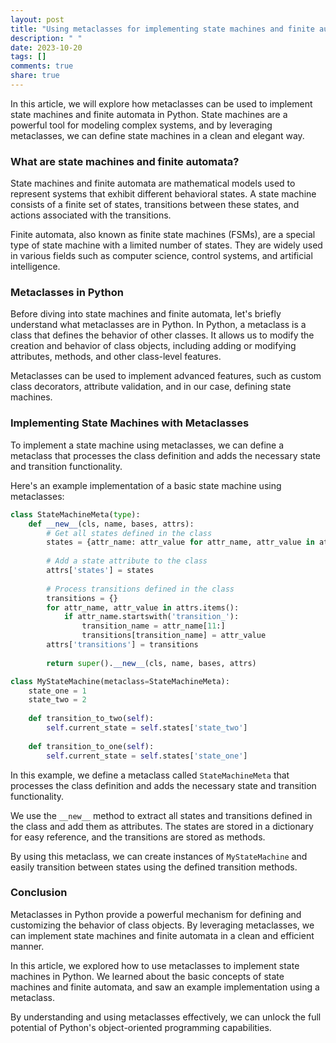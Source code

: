 ```yaml
---
layout: post
title: "Using metaclasses for implementing state machines and finite automata in Python"
description: " "
date: 2023-10-20
tags: []
comments: true
share: true
---
```


In this article, we will explore how metaclasses can be used to implement state machines and finite automata in Python. State machines are a powerful tool for modeling complex systems, and by leveraging metaclasses, we can define state machines in a clean and elegant way.

### What are state machines and finite automata?

State machines and finite automata are mathematical models used to represent systems that exhibit different behavioral states. A state machine consists of a finite set of states, transitions between these states, and actions associated with the transitions.

Finite automata, also known as finite state machines (FSMs), are a special type of state machine with a limited number of states. They are widely used in various fields such as computer science, control systems, and artificial intelligence.

### Metaclasses in Python

Before diving into state machines and finite automata, let's briefly understand what metaclasses are in Python. In Python, a metaclass is a class that defines the behavior of other classes. It allows us to modify the creation and behavior of class objects, including adding or modifying attributes, methods, and other class-level features.

Metaclasses can be used to implement advanced features, such as custom class decorators, attribute validation, and in our case, defining state machines.

### Implementing State Machines with Metaclasses

To implement a state machine using metaclasses, we can define a metaclass that processes the class definition and adds the necessary state and transition functionality.

Here's an example implementation of a basic state machine using metaclasses:

```python
class StateMachineMeta(type):
    def __new__(cls, name, bases, attrs):
        # Get all states defined in the class
        states = {attr_name: attr_value for attr_name, attr_value in attrs.items() if attr_name.startswith('state_')}
        
        # Add a state attribute to the class
        attrs['states'] = states
        
        # Process transitions defined in the class
        transitions = {}
        for attr_name, attr_value in attrs.items():
            if attr_name.startswith('transition_'):
                transition_name = attr_name[11:]
                transitions[transition_name] = attr_value
        attrs['transitions'] = transitions
        
        return super().__new__(cls, name, bases, attrs)

class MyStateMachine(metaclass=StateMachineMeta):
    state_one = 1
    state_two = 2
    
    def transition_to_two(self):
        self.current_state = self.states['state_two']
        
    def transition_to_one(self):
        self.current_state = self.states['state_one']
```

In this example, we define a metaclass called `StateMachineMeta` that processes the class definition and adds the necessary state and transition functionality.

We use the `__new__` method to extract all states and transitions defined in the class and add them as attributes. The states are stored in a dictionary for easy reference, and the transitions are stored as methods.

By using this metaclass, we can create instances of `MyStateMachine` and easily transition between states using the defined transition methods.

### Conclusion

Metaclasses in Python provide a powerful mechanism for defining and customizing the behavior of class objects. By leveraging metaclasses, we can implement state machines and finite automata in a clean and efficient manner.

In this article, we explored how to use metaclasses to implement state machines in Python. We learned about the basic concepts of state machines and finite automata, and saw an example implementation using a metaclass.

By understanding and using metaclasses effectively, we can unlock the full potential of Python's object-oriented programming capabilities.